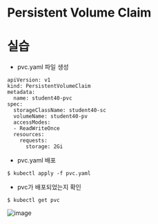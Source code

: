 # Persistent Volume Claim
# 실습
- pvc.yaml 파일 생성
```
apiVersion: v1
kind: PersistentVolumeClaim
metadata:
  name: student40-pvc
spec:
  storageClassName: student40-sc
  volumeName: student40-pv
  accessModes:
  - ReadWriteOnce
  resources:
    requests:
      storage: 2Gi
```


- pvc.yaml 배포
```
$ kubectl apply -f pvc.yaml
```

- pvc가 배포되었는지 확인
```
$ kubectl get pvc
```
![image](https://github.com/WoogiBoogi1129/Major-Courses/assets/110087545/a2139f54-38e4-4df9-bb17-97dfa4d01b42)